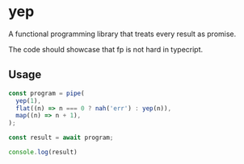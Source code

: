 # yep

A functional programming library that treats every result as promise.

The code should showcase that fp is not hard in typecript.

## Usage

```ts
const program = pipe(
  yep(1),
  flat((n) => n === 0 ? nah('err') : yep(n)),
  map((n) => n + 1),
);

const result = await program;

console.log(result)
```
